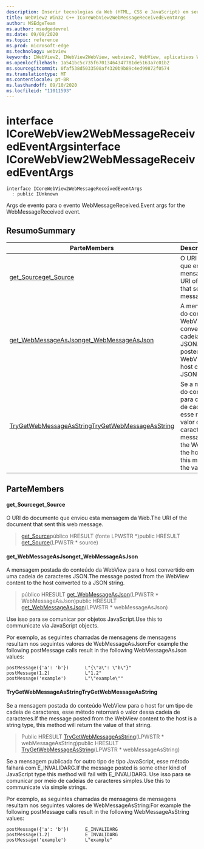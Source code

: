 ```yaml
---
description: Inserir tecnologias da Web (HTML, CSS e JavaScript) em seus aplicativos nativos com o controle WebView2 do Microsoft Edge
title: WebView2 Win32 C++ ICoreWebView2WebMessageReceivedEventArgs
author: MSEdgeTeam
ms.author: msedgedevrel
ms.date: 09/09/2020
ms.topic: reference
ms.prod: microsoft-edge
ms.technology: webview
keywords: IWebView2, IWebView2WebView, webview2, WebView, aplicativos Win32, Win32, Edge, ICoreWebView2, ICoreWebView2Controller, controle do navegador, HTML Edge, ICoreWebView2WebMessageReceivedEventArgs
ms.openlocfilehash: 1a541bc5c735f67013464347781de5163a7c01b2
ms.sourcegitcommit: 0faf538d5033508af4320b9b89c4ed99872f0574
ms.translationtype: MT
ms.contentlocale: pt-BR
ms.lasthandoff: 09/10/2020
ms.locfileid: "11011593"
---
```

# <span data-ttu-id="e5f71-104">interface ICoreWebView2WebMessageReceivedEventArgs</span><span class="sxs-lookup"><span data-stu-id="e5f71-104">interface ICoreWebView2WebMessageReceivedEventArgs</span></span> 

```
interface ICoreWebView2WebMessageReceivedEventArgs
  : public IUnknown
```

<span data-ttu-id="e5f71-105">Args de evento para o evento WebMessageReceived.</span><span class="sxs-lookup"><span data-stu-id="e5f71-105">Event args for the WebMessageReceived event.</span></span>

## <span data-ttu-id="e5f71-106">Resumo</span><span class="sxs-lookup"><span data-stu-id="e5f71-106">Summary</span></span>

 <span data-ttu-id="e5f71-107">Parte</span><span class="sxs-lookup"><span data-stu-id="e5f71-107">Members</span></span>                        | <span data-ttu-id="e5f71-108">Descrições</span><span class="sxs-lookup"><span data-stu-id="e5f71-108">Descriptions</span></span>
--------------------------------|---------------------------------------------
[<span data-ttu-id="e5f71-109">get_Source</span><span class="sxs-lookup"><span data-stu-id="e5f71-109">get_Source</span></span>](#get_source) | <span data-ttu-id="e5f71-110">O URI do documento que enviou esta mensagem da Web.</span><span class="sxs-lookup"><span data-stu-id="e5f71-110">The URI of the document that sent this web message.</span></span>
[<span data-ttu-id="e5f71-111">get_WebMessageAsJson</span><span class="sxs-lookup"><span data-stu-id="e5f71-111">get_WebMessageAsJson</span></span>](#get_webmessageasjson) | <span data-ttu-id="e5f71-112">A mensagem postada do conteúdo da WebView para o host convertido em uma cadeia de caracteres JSON.</span><span class="sxs-lookup"><span data-stu-id="e5f71-112">The message posted from the WebView content to the host converted to a JSON string.</span></span>
[<span data-ttu-id="e5f71-113">TryGetWebMessageAsString</span><span class="sxs-lookup"><span data-stu-id="e5f71-113">TryGetWebMessageAsString</span></span>](#trygetwebmessageasstring) | <span data-ttu-id="e5f71-114">Se a mensagem postada do conteúdo WebView para o host for um tipo de cadeia de caracteres, esse método retornará o valor dessa cadeia de caracteres.</span><span class="sxs-lookup"><span data-stu-id="e5f71-114">If the message posted from the WebView content to the host is a string type, this method will return the value of that string.</span></span>

## <span data-ttu-id="e5f71-115">Parte</span><span class="sxs-lookup"><span data-stu-id="e5f71-115">Members</span></span>

#### <span data-ttu-id="e5f71-116">get_Source</span><span class="sxs-lookup"><span data-stu-id="e5f71-116">get_Source</span></span> 

<span data-ttu-id="e5f71-117">O URI do documento que enviou esta mensagem da Web.</span><span class="sxs-lookup"><span data-stu-id="e5f71-117">The URI of the document that sent this web message.</span></span>

> <span data-ttu-id="e5f71-118">[get_Source](#get_source)público HRESULT (fonte LPWSTR \*)</span><span class="sxs-lookup"><span data-stu-id="e5f71-118">public HRESULT [get_Source](#get_source)(LPWSTR \* source)</span></span>

#### <span data-ttu-id="e5f71-119">get_WebMessageAsJson</span><span class="sxs-lookup"><span data-stu-id="e5f71-119">get_WebMessageAsJson</span></span> 

<span data-ttu-id="e5f71-120">A mensagem postada do conteúdo da WebView para o host convertido em uma cadeia de caracteres JSON.</span><span class="sxs-lookup"><span data-stu-id="e5f71-120">The message posted from the WebView content to the host converted to a JSON string.</span></span>

> <span data-ttu-id="e5f71-121">público HRESULT [get_WebMessageAsJson](#get_webmessageasjson)(LPWSTR \* WebMessageAsJson)</span><span class="sxs-lookup"><span data-stu-id="e5f71-121">public HRESULT [get_WebMessageAsJson](#get_webmessageasjson)(LPWSTR \* webMessageAsJson)</span></span>

<span data-ttu-id="e5f71-122">Use isso para se comunicar por objetos JavaScript.</span><span class="sxs-lookup"><span data-stu-id="e5f71-122">Use this to communicate via JavaScript objects.</span></span>

<span data-ttu-id="e5f71-123">Por exemplo, as seguintes chamadas de mensagens de mensagens resultam nos seguintes valores de WebMessageAsJson:</span><span class="sxs-lookup"><span data-stu-id="e5f71-123">For example the following postMessage calls result in the following WebMessageAsJson values:</span></span>

```
postMessage({'a': 'b'})      L"{\"a\": \"b\"}"
postMessage(1.2)             L"1.2"
postMessage('example')       L"\"example\""
```

#### <span data-ttu-id="e5f71-124">TryGetWebMessageAsString</span><span class="sxs-lookup"><span data-stu-id="e5f71-124">TryGetWebMessageAsString</span></span> 

<span data-ttu-id="e5f71-125">Se a mensagem postada do conteúdo WebView para o host for um tipo de cadeia de caracteres, esse método retornará o valor dessa cadeia de caracteres.</span><span class="sxs-lookup"><span data-stu-id="e5f71-125">If the message posted from the WebView content to the host is a string type, this method will return the value of that string.</span></span>

> <span data-ttu-id="e5f71-126">Public HRESULT [TryGetWebMessageAsString](#trygetwebmessageasstring)(LPWSTR \* webMessageAsString)</span><span class="sxs-lookup"><span data-stu-id="e5f71-126">public HRESULT [TryGetWebMessageAsString](#trygetwebmessageasstring)(LPWSTR \* webMessageAsString)</span></span>

<span data-ttu-id="e5f71-127">Se a mensagem publicada for outro tipo de tipo JavaScript, esse método falhará com E_INVALIDARG.</span><span class="sxs-lookup"><span data-stu-id="e5f71-127">If the message posted is some other kind of JavaScript type this method will fail with E_INVALIDARG.</span></span> <span data-ttu-id="e5f71-128">Use isso para se comunicar por meio de cadeias de caracteres simples.</span><span class="sxs-lookup"><span data-stu-id="e5f71-128">Use this to communicate via simple strings.</span></span>

<span data-ttu-id="e5f71-129">Por exemplo, as seguintes chamadas de mensagens de mensagens resultam nos seguintes valores de WebMessageAsString:</span><span class="sxs-lookup"><span data-stu-id="e5f71-129">For example the following postMessage calls result in the following WebMessageAsString values:</span></span>

```
postMessage({'a': 'b'})      E_INVALIDARG
postMessage(1.2)             E_INVALIDARG
postMessage('example')       L"example"
```

